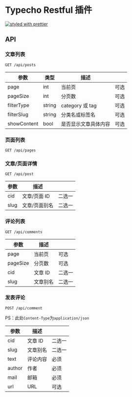 # Typecho Restful 插件

[![styled with prettier](https://img.shields.io/badge/styled_with-prettier-ff69b4.svg)](https://github.com/prettier/prettier)

## API

### 文章列表

`GET /api/posts`

| 参数        | 类型   | 描述                 |      |
| ----------- | ------ | -------------------- |------|
| page        | int    | 当前页               | 可选 |
| pageSize    | int    | 分页数               | 可选 |
| filterType  | string | category 或 tag      | 可选 |
| filterSlug  | string | 分类名或标签名       | 可选 |
| showContent | bool   | 是否显示文章具体内容 | 可选 |

### 页面列表

`GET /api/pages`

### 文章/页面详情

`GET /api/post`

| 参数     | 描述          |        |
| -------- | ------------- | ------ |
| cid      | 文章/页面 ID  | 二选一 |
| slug     | 文章/页面别名 | 二选一 |

### 评论列表

`GET /api/comments`

| 参数     | 描述     |        |
| -------- | -------- | ------ |
| page     | 当前页   | 可选   |
| pageSize | 分页数   | 可选   |
| cid      | 文章 ID  | 二选一 |
| slug     | 文章别名 | 二选一 |

### 发表评论

`POST /api/comment`

PS：此处`Content-Type`为`application/json`

| 参数   | 描述     |        |
| ------ | -------- | ------ |
| cid    | 文章 ID  | 二选一 |
| slug   | 文章别名 | 二选一 |
| text   | 评论内容 | 必须   |
| author | 作者     | 必须   |
| mail   | 邮箱     | 必须   |
| url    | URL      | 可选   |

